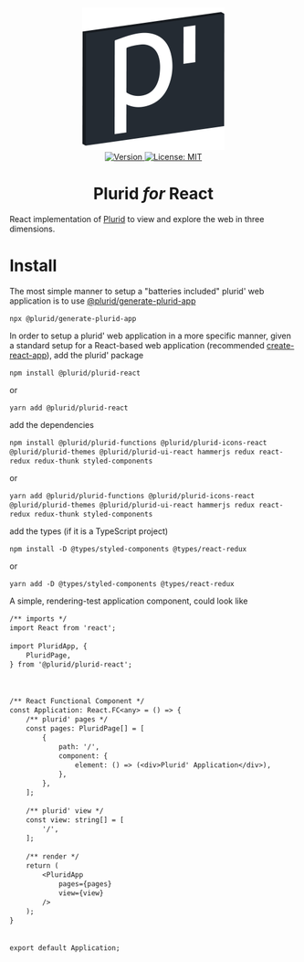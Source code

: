 <p align="center">
    <img src="https://raw.githubusercontent.com/plurid/plurid/master/about/identity/plurid-p-logo.png" height="250px">
    <br />
    <a target="_blank" href="https://www.npmjs.com/package/@plurid/plurid-react">
        <img src="https://img.shields.io/npm/v/@plurid/plurid-react.svg?logo=npm&colorB=1380C3&style=for-the-badge" alt="Version">
    </a>
    <a target="_blank" href="https://github.com/plurid/plurid/blob/master/packages/plurid-react/LICENSE">
        <img src="https://img.shields.io/badge/license-MIT-blue.svg?colorB=1380C3&style=for-the-badge" alt="License: MIT">
    </a>
</p>



<h1 align="center">
    Plurid <i>for</i> React
</h1>


React implementation of [Plurid](https://github.com/plurid/plurid) to view and explore the web in three dimensions.



# Install

The most simple manner to setup a "batteries included" plurid' web application is to use [@plurid/generate-plurid-app](https://github.com/plurid/plurid/tree/master/packages/generate-plurid-app)

    npx @plurid/generate-plurid-app

In order to setup a plurid' web application in a more specific manner, given a standard setup for a React-based web application (recommended [create-react-app](https://github.com/facebook/create-react-app)), add the plurid' package

    npm install @plurid/plurid-react

or

    yarn add @plurid/plurid-react

add the dependencies

    npm install @plurid/plurid-functions @plurid/plurid-icons-react @plurid/plurid-themes @plurid/plurid-ui-react hammerjs redux react-redux redux-thunk styled-components

or

    yarn add @plurid/plurid-functions @plurid/plurid-icons-react @plurid/plurid-themes @plurid/plurid-ui-react hammerjs redux react-redux redux-thunk styled-components

add the types (if it is a TypeScript project)

    npm install -D @types/styled-components @types/react-redux

or

    yarn add -D @types/styled-components @types/react-redux


A simple, rendering-test application component, could look like

    /** imports */
    import React from 'react';

    import PluridApp, {
        PluridPage,
    } from '@plurid/plurid-react';



    /** React Functional Component */
    const Application: React.FC<any> = () => {
        /** plurid' pages */
        const pages: PluridPage[] = [
            {
                path: '/',
                component: {
                    element: () => (<div>Plurid' Application</div>),
                },
            },
        ];

        /** plurid' view */
        const view: string[] = [
            '/',
        ];

        /** render */
        return (
            <PluridApp
                pages={pages}
                view={view}
            />
        );
    }


    export default Application;
